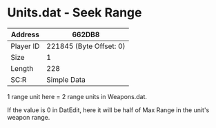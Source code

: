 #  Units.dat - Seek Range
Address   | 662DB8
----------|-------------
Player ID | 221845 (Byte Offset: 0)
Size 	  | 1
Length 	  | 228
SC:R      | Simple Data

1 range unit here = 2 range units in Weapons.dat.
If the value is 0 in DatEdit, here it will be half of Max Range in the unit's weapon range.
